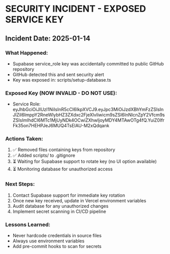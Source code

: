 # SECURITY INCIDENT - EXPOSED SERVICE KEY

## Incident Date: 2025-01-14

### What Happened:
- Supabase service_role key was accidentally committed to public GitHub repository
- GitHub detected this and sent security alert
- Key was exposed in: scripts/setup-database.ts

### Exposed Key (NOW INVALID - DO NOT USE):
- Service Role: eyJhbGciOiJIUzI1NiIsInR5cCI6IkpXVCJ9.eyJpc3MiOiJzdXBhYmFzZSIsInJlZiI6ImppY2RneWlybHZ3ZXdxc2FjeXlvIiwicm9sZSI6InNlcnZpY2Vfcm9sZSIsImlhdCI6MTc1MjUyNDk4OCwiZXhwIjoyMDY4MTAwOTg4fQ.YuiZ0IfrFk35on7HEHPJeJ6MUQ4TsElAU-M2xQdqank

### Actions Taken:
1. ✅ Removed files containing keys from repository
2. ✅ Added scripts/ to .gitignore
3. ⏳ Waiting for Supabase support to rotate key (no UI option available)
4. ⏳ Monitoring database for unauthorized access

### Next Steps:
1. Contact Supabase support for immediate key rotation
2. Once new key received, update in Vercel environment variables
3. Audit database for any unauthorized changes
4. Implement secret scanning in CI/CD pipeline

### Lessons Learned:
- Never hardcode credentials in source files
- Always use environment variables
- Add pre-commit hooks to scan for secrets